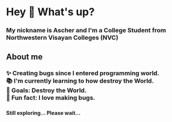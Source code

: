 <h1 align="left">Hey 👋 What's up?</h1>

###

<h3 align="left">My nickname is Ascher and I'm a College Student from Northwestern Visayan Colleges (NVC)</h3>

###

<h2 align="left">About me</h2>

###

<h3 align="left">✨ Creating bugs since I entered programming world.<br>📚 I'm currently learning to how destroy the World.<br>🎯 Goals: Destroy the World.<br>🎲 Fun fact: I love making bugs.</h3>

###

<h4 align="left">Still exploring... Please wait...</h4>

###

<div align="left">
</div>

###
